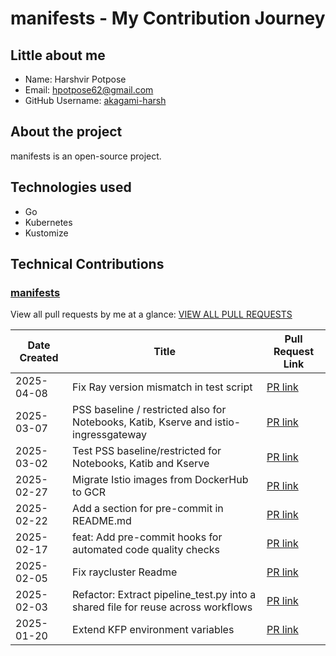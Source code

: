 
# manifests - My Contribution Journey

## Little about me

- Name: Harshvir Potpose
- Email: <hpotpose62@gmail.com>
- GitHub Username: [akagami-harsh](https://github.com/akagami-harsh)

## About the project

manifests is an open-source project. 

## Technologies used

- Go
- Kubernetes
- Kustomize

## Technical Contributions

### [manifests](https://github.com/kubeflow/manifests)

View all pull requests by me at a glance: [VIEW ALL PULL REQUESTS](https://github.com/kubeflow/manifests/pulls?q=is%3Apr+author%3Aakagami-harsh+is%3Aclosed)


| Date Created | Title | Pull Request Link |
| ------------ | ----- | ----------------- |
| 2025-04-08 | Fix Ray version mismatch in test script | [PR link](https://github.com/kubeflow/manifests/pull/3090) |
| 2025-03-07 | PSS baseline / restricted also for Notebooks, Katib, Kserve and istio-ingressgateway | [PR link](https://github.com/kubeflow/manifests/pull/3042) |
| 2025-03-02 | Test PSS baseline/restricted for Notebooks, Katib and Kserve | [PR link](https://github.com/kubeflow/manifests/pull/3026) |
| 2025-02-27 | Migrate Istio images from DockerHub to GCR | [PR link](https://github.com/kubeflow/manifests/pull/3022) |
| 2025-02-22 | Add a section for pre-commit in README.md | [PR link](https://github.com/kubeflow/manifests/pull/3009) |
| 2025-02-17 | feat: Add pre-commit hooks for automated code quality checks | [PR link](https://github.com/kubeflow/manifests/pull/3001) |
| 2025-02-05 | Fix raycluster Readme | [PR link](https://github.com/kubeflow/manifests/pull/2976) |
| 2025-02-03 | Refactor: Extract pipeline_test.py into a shared file for reuse across workflows | [PR link](https://github.com/kubeflow/manifests/pull/2972) |
| 2025-01-20 | Extend KFP environment variables | [PR link](https://github.com/kubeflow/manifests/pull/2959) |
